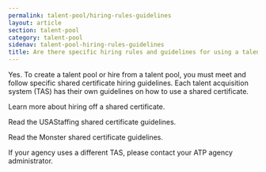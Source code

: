 ```yaml
---
permalink: talent-pool/hiring-rules-guidelines
layout: article
section: talent-pool
category: talent-pool
sidenav: talent-pool-hiring-rules-guidelines
title: Are there specific hiring rules and guidelines for using a talent pool?
---
```


Yes. To create a talent pool or hire from a talent pool, you must meet and follow specific shared certificate hiring guidelines.  Each talent acquisition system (TAS) has their own guidelines on how to use a shared certificate.  

Learn more about hiring off a shared certificate. 

Read the USAStaffing shared certificate guidelines. 

Read the Monster shared certificate guidelines. 

If your agency uses a different TAS, please contact your ATP agency administrator.  
